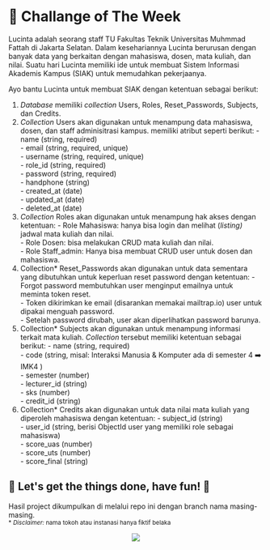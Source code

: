 # :dart: Challange of The Week 
<p>Lucinta adalah seorang staff TU Fakultas Teknik Universitas Muhmmad Fattah di Jakarta Selatan. Dalam kesehariannya Lucinta berurusan dengan banyak data yang berkaitan dengan mahasiswa, dosen, mata kuliah, dan nilai. Suatu hari Lucinta memiliki ide untuk membuat Sistem Informasi Akademis Kampus (SIAK) untuk memudahkan pekerjaanya. 

Ayo bantu Lucinta untuk membuat SIAK dengan ketentuan sebagai berikut:
1. *Database* memiliki *collection* Users, Roles, Reset_Passwords, Subjects, dan Credits.
2. *Collection* Users akan digunakan untuk menampung data mahasiswa, dosen, dan staff adminisitrasi kampus. memiliki atribut seperti berikut:
		- name (string, required)<br>
		- email (string, required, unique)<br>
		- username (string, required, unique)<br>
		- role_id (string, required)<br>
		- password (string, required)<br>
		- handphone (string)<br>
		- created_at (date)<br>
		- updated_at (date)<br>
		- deleted_at (date)<br>
3. *Collection* Roles akan digunakan untuk menampung hak akses dengan ketentuan: 
		- Role Mahasiswa: hanya bisa login dan melihat (*listing)* jadwal mata kuliah dan nilai.<br>
		- Role Dosen: bisa melakukan CRUD mata kuliah dan nilai.<br>
		- Role Staff_admin: Hanya bisa membuat CRUD user untuk dosen dan mahasiswa.<br>
4. Collection* Reset_Passwords akan digunakan untuk data sementara yang dibutuhkan untuk keperluan reset password dengan ketentuan: 
		- Forgot password membutuhkan user menginput emailnya untuk meminta token reset.<br>
		- Token dikirimkan ke email (disarankan memakai mailtrap.io) user untuk dipakai menguah password.<br>
		- Setelah password dirubah, user akan diperlihatkan password barunya.<br>
5. Collection* Subjects akan digunakan untuk menampung informasi terkait mata kuliah. *Collection* tersebut memiliki ketentuan sebagai berikut: 
		- name (string, required)<br>
		- code (string, misal: Interaksi Manusia & Komputer ada di semester 4 :arrow_right: IMK4 )<br>
		- semester (number)<br>
		- lecturer_id (string)<br>
		- sks (number)<br>
		- credit_id (string)<br>
6.  Collection* Credits akan digunakan untuk data nilai mata kuliah yang diperoleh mahasiswa dengan ketentuan: 
		- subject_id (string)<br>
		- user_id (string, berisi ObjectId user yang memiliki role sebagai mahasiswa)<br>
		- score_uas (number)<br>
		- score_uts (number)<br>
		- score_final (string)<br>
</p>

## :dancer: Let's get the things done, have fun! :man_dancing: 


Hasil project dikumpulkan di melalui repo ini dengan branch nama masing-masing. 
<br><sup>* *Disclaimer:* nama tokoh atau instanasi hanya fiktif belaka</sup>

<p align="center">  <img src="https://media.tenor.com/images/5df2ae103bd507ca686e7c267bc27a38/tenor.gif">  </p>


